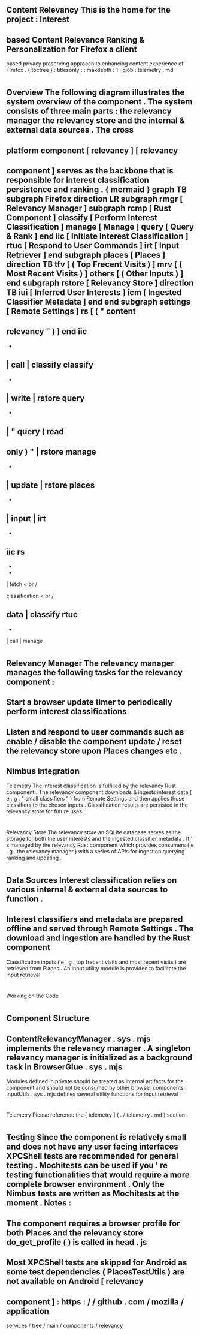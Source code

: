 #
Content
Relevancy
This
is
the
home
for
the
project
:
Interest
-
based
Content
Relevance
Ranking
&
Personalization
for
Firefox
a
client
-
based
privacy
preserving
approach
to
enhancing
content
experience
of
Firefox
.
{
toctree
}
:
titlesonly
:
:
maxdepth
:
1
:
glob
:
telemetry
.
md
#
#
Overview
The
following
diagram
illustrates
the
system
overview
of
the
component
.
The
system
consists
of
three
main
parts
:
the
relevancy
manager
the
relevancy
store
and
the
internal
&
external
data
sources
.
The
cross
-
platform
component
[
relevancy
]
[
relevancy
-
component
]
serves
as
the
backbone
that
is
responsible
for
interest
classification
persistence
and
ranking
.
{
mermaid
}
graph
TB
subgraph
Firefox
direction
LR
subgraph
rmgr
[
Relevancy
Manager
]
subgraph
rcmp
[
Rust
Component
]
classify
[
Perform
Interest
Classification
]
manage
[
Manage
]
query
[
Query
&
Rank
]
end
iic
[
Initiate
Interest
Classification
]
rtuc
[
Respond
to
User
Commands
]
irt
[
Input
Retriever
]
end
subgraph
places
[
Places
]
direction
TB
tfv
[
(
Top
Frecent
Visits
)
]
mrv
[
(
Most
Recent
Visits
)
]
others
[
(
Other
Inputs
)
]
end
subgraph
rstore
[
Relevancy
Store
]
direction
TB
iui
[
Inferred
User
Interests
]
icm
[
Ingested
Classifier
Metadata
]
end
end
subgraph
settings
[
Remote
Settings
]
rs
[
(
"
content
-
relevancy
"
)
]
end
iic
-
-
>
|
call
|
classify
classify
-
-
>
|
write
|
rstore
query
-
-
>
|
"
query
(
read
-
only
)
"
|
rstore
manage
-
-
>
|
update
|
rstore
places
-
-
>
|
input
|
irt
-
-
>
iic
rs
-
-
-
|
fetch
<
br
/
>
classification
<
br
/
>
data
|
classify
rtuc
-
-
>
|
call
|
manage
#
#
#
Relevancy
Manager
The
relevancy
manager
manages
the
following
tasks
for
the
relevancy
component
:
-
Start
a
browser
update
timer
to
periodically
perform
interest
classifications
-
Listen
and
respond
to
user
commands
such
as
enable
/
disable
the
component
update
/
reset
the
relevancy
store
upon
Places
changes
etc
.
-
Nimbus
integration
-
Telemetry
The
interest
classification
is
fulfilled
by
the
relevancy
Rust
component
.
The
relevancy
component
downloads
&
ingests
interest
data
(
e
.
g
.
"
small
classifiers
"
)
from
Remote
Settings
and
then
applies
those
classifiers
to
the
chosen
inputs
.
Classification
results
are
persisted
in
the
relevancy
store
for
future
uses
.
#
#
#
Relevancy
Store
The
relevancy
store
an
SQLite
database
serves
as
the
storage
for
both
the
user
interests
and
the
ingested
classifier
metadata
.
It
'
s
managed
by
the
relevancy
Rust
component
which
provides
consumers
(
e
.
g
.
the
relevancy
manager
)
with
a
series
of
APIs
for
ingestion
querying
ranking
and
updating
.
#
#
#
Data
Sources
Interest
classification
relies
on
various
internal
&
external
data
sources
to
function
.
-
Interest
classifiers
and
metadata
are
prepared
offline
and
served
through
Remote
Settings
.
The
download
and
ingestion
are
handled
by
the
Rust
component
-
Classification
inputs
(
e
.
g
.
top
frecent
visits
and
most
recent
visits
)
are
retrieved
from
Places
.
An
input
utility
module
is
provided
to
facilitate
the
input
retrieval
#
#
Working
on
the
Code
#
#
#
Component
Structure
-
ContentRelevancyManager
.
sys
.
mjs
implements
the
relevancy
manager
.
A
singleton
relevancy
manager
is
initialized
as
a
background
task
in
BrowserGlue
.
sys
.
mjs
-
Modules
defined
in
private
should
be
treated
as
internal
artifacts
for
the
component
and
should
not
be
consumed
by
other
browser
components
.
InputUtils
.
sys
.
mjs
defines
several
utility
functions
for
input
retrieval
#
#
#
Telemetry
Please
reference
the
[
telemetry
]
(
.
/
telemetry
.
md
)
section
.
#
#
#
Testing
Since
the
component
is
relatively
small
and
does
not
have
any
user
facing
interfaces
XPCShell
tests
are
recommended
for
general
testing
.
Mochitests
can
be
used
if
you
'
re
testing
functionalities
that
would
require
a
more
complete
browser
environment
.
Only
the
Nimbus
tests
are
written
as
Mochitests
at
the
moment
.
Notes
:
-
The
component
requires
a
browser
profile
for
both
Places
and
the
relevancy
store
do_get_profile
(
)
is
called
in
head
.
js
-
Most
XPCShell
tests
are
skipped
for
Android
as
some
test
dependencies
(
PlacesTestUtils
)
are
not
available
on
Android
[
relevancy
-
component
]
:
https
:
/
/
github
.
com
/
mozilla
/
application
-
services
/
tree
/
main
/
components
/
relevancy
